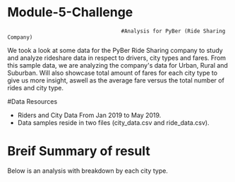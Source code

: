 # Module-5-Challenge 
                                        #Analysis for PyBer (Ride Sharing Company)

We took a look at some data for the PyBer Ride Sharing company to study and analyze rideshare data in respect to drivers, city types and fares. From this sample data, we are analyzing the company's data for Urban, Rural and Suburban. Will also showcase total amount of fares for each city type to give us more insight, aswell as the average fare versus the total number of rides and city type. 


#Data Resources
- Riders and City Data From Jan 2019 to May 2019. 
- Data samples reside in two files (city_data.csv and ride_data.csv).

# Breif Summary of result 
Below is an analysis with breakdown by each city type.  


